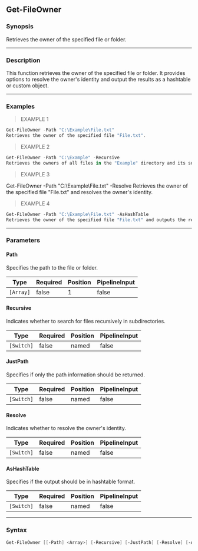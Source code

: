 Get-FileOwner
-------------

### Synopsis
Retrieves the owner of the specified file or folder.

---

### Description

This function retrieves the owner of the specified file or folder. It provides options to resolve the owner's identity and output the results as a hashtable or custom object.

---

### Examples
> EXAMPLE 1

```PowerShell
Get-FileOwner -Path "C:\Example\File.txt"
Retrieves the owner of the specified file "File.txt".
```
> EXAMPLE 2

```PowerShell
Get-FileOwner -Path "C:\Example" -Recursive
Retrieves the owners of all files in the "Example" directory and its subdirectories.
```
> EXAMPLE 3

Get-FileOwner -Path "C:\Example\File.txt" -Resolve
Retrieves the owner of the specified file "File.txt" and resolves the owner's identity.
> EXAMPLE 4

```PowerShell
Get-FileOwner -Path "C:\Example\File.txt" -AsHashTable
Retrieves the owner of the specified file "File.txt" and outputs the result as a hashtable.
```

---

### Parameters
#### **Path**
Specifies the path to the file or folder.

|Type     |Required|Position|PipelineInput|
|---------|--------|--------|-------------|
|`[Array]`|false   |1       |false        |

#### **Recursive**
Indicates whether to search for files recursively in subdirectories.

|Type      |Required|Position|PipelineInput|
|----------|--------|--------|-------------|
|`[Switch]`|false   |named   |false        |

#### **JustPath**
Specifies if only the path information should be returned.

|Type      |Required|Position|PipelineInput|
|----------|--------|--------|-------------|
|`[Switch]`|false   |named   |false        |

#### **Resolve**
Indicates whether to resolve the owner's identity.

|Type      |Required|Position|PipelineInput|
|----------|--------|--------|-------------|
|`[Switch]`|false   |named   |false        |

#### **AsHashTable**
Specifies if the output should be in hashtable format.

|Type      |Required|Position|PipelineInput|
|----------|--------|--------|-------------|
|`[Switch]`|false   |named   |false        |

---

### Syntax
```PowerShell
Get-FileOwner [[-Path] <Array>] [-Recursive] [-JustPath] [-Resolve] [-AsHashTable] [<CommonParameters>]
```
